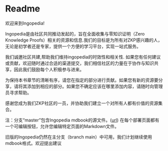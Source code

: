# Readme

欢迎来到Ingopedia!

Ingopedia是由社区共同推动发起的，旨在全面收集与零知识证明（Zero Knowledge Proofs）相关的资源和信息.我们的目标是为所有对ZKP感兴趣的人，无论是初学者还是专家，提供一个方便的学习平台，实现一站式服务。

我们诚邀社区共建,帮助我们维持ingopedia的时效性和相关性. 如果您有任何建议或贡献，欢迎随时通过合适的渠道提交，我们相信社区的力量在于协作与知识共享，因此我们鼓励每个人积极参与进来。

为保持本书章节的清晰有序，请您在指定的部分进行贡献。如果您有新的资源要分享，请将其添加到相应的部分。如果您不确定应该在哪里添加内容，请随时向管理员寻求帮助。

感谢您成为我们ZKP社区的一员，并协助我们建立一个对所有人都有价值的资源集合。

注：分支“master”包含Ingopedia mdbook的源文件。([url](https://ingonyama-zk.github.io/ingopedia/))
在每个部署页面都有一个可编辑按钮，允许您编辑特定页面的Markdown文件。

旧版的Ingopedia仍然在主分支（branch main）中可用，我们计划继续使用mdbook格式。欢迎提出建议

